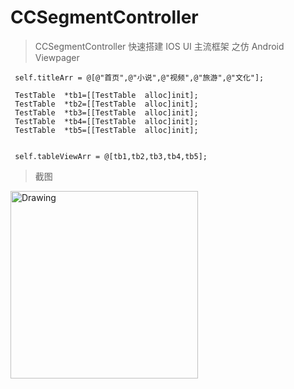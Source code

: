 # CCSegmentController



> CCSegmentController  快速搭建  IOS  UI  主流框架   之仿   Android Viewpager

   ```objc
    self.titleArr = @[@"首页",@"小说",@"视频",@"旅游",@"文化"];

    TestTable  *tb1=[[TestTable  alloc]init];
    TestTable  *tb2=[[TestTable  alloc]init];
    TestTable  *tb3=[[TestTable  alloc]init];
    TestTable  *tb4=[[TestTable  alloc]init];
    TestTable  *tb5=[[TestTable  alloc]init];


    self.tableViewArr = @[tb1,tb2,tb3,tb4,tb5];
   ```
   
>  截图
> 

<img src="https://github.com/xiongcaichang/CCSegmentController/blob/master/demo.png" alt="Drawing" width="300px" />


